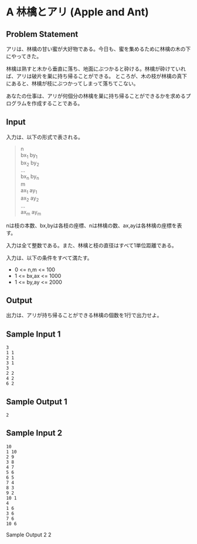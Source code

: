 A 林檎とアリ (Apple and Ant)
=
Problem Statement
-
アリは、林檎の甘い蜜が大好物である。今日も、蜜を集めるために林檎の木の下にやってきた。

林檎は熟すと木から垂直に落ち、地面にぶつかると砕ける。林檎が砕けていれば、アリは破片を巣に持ち帰ることができる。
ところが、木の枝が林檎の真下にあると、林檎が枝にぶつかってしまって落ちてこない。

あなたの仕事は、アリが何個分の林檎を巣に持ち帰ることができるかを求めるプログラムを作成することである。

Input
-
入力は、以下の形式で表される。

> n<br>
> bx<sub>1</sub> by<sub>1</sub><br>
> bx<sub>2</sub> by<sub>2</sub><br>
> ...<br>
> bx<sub>n</sub> by<sub>n</sub><br>
> m<br>
> ax<sub>1</sub> ay<sub>1</sub><br>
> ax<sub>2</sub> ay<sub>2</sub><br>
> ...<br>
> ax<sub>m</sub> ay<sub>m</sub><br>

nは枝の本数、bx,byは各枝の座標、nは林檎の数、ax,ayは各林檎の座標を表す。

入力は全て整数である。また、林檎と枝の直径はすべて1単位距離である。

入力は、以下の条件をすべて満たす。
* 0 <= n,m <= 100
* 1 <= bx,ax <= 1000
* 1 <= by,ay <= 2000

Output
-
出力は、アリが持ち帰ることができる林檎の個数を1行で出力せよ。

Sample Input 1
-
    3
    1 1
    2 1
    3 1
    3
    2 2
    4 2
    6 2

Sample Output 1
-
    2

Sample Input 2
-
    10
    1 10
    2 9
    3 8
    4 7
    5 6
    6 5
    7 4
    8 3
    9 2
    10 1
    4
    1 6
    3 6
    7 6
    10 6

Sample Output 2
    2